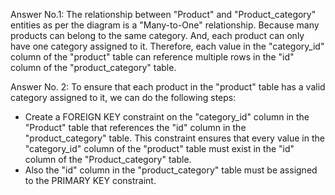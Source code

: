 Answer No.1:
The relationship between "Product" and "Product_category" entities as per the diagram is a "Many-to-One" relationship.
Because many products can belong to the same category. And, each product can only have one category assigned to it.
Therefore, each value in the "category_id" column of the "product" table can reference multiple rows in the "id" column of the "product_category" table.


Answer No. 2:
To ensure that each product in the "product" table has a valid category assigned to it, we can do the following steps:
 - Create a FOREIGN KEY constraint on the "category_id" column in the "Product" table that references the "id" column in the "product_category" table. This 
   constraint ensures that every value in the "category_id" column of the "product" table must exist in the "id" column of the "Product_category" table.
 - Also the "id" column in the "product_category" table must be assigned to the PRIMARY KEY constraint.
